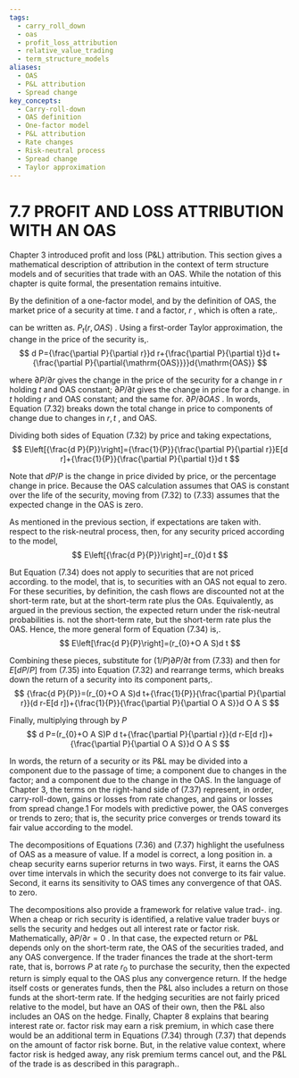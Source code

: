```yaml
---
tags:
  - carry_roll_down
  - oas
  - profit_loss_attribution
  - relative_value_trading
  - term_structure_models
aliases:
  - OAS
  - P&L attribution
  - Spread change
key_concepts:
  - Carry-roll-down
  - OAS definition
  - One-factor model
  - P&L attribution
  - Rate changes
  - Risk-neutral process
  - Spread change
  - Taylor approximation
---
```


# 7.7 PROFIT AND LOSS ATTRIBUTION WITH AN OAS  

Chapter 3 introduced profit and loss $(\mathrm{P}\&\mathrm{L})$ attribution. This section gives a mathematical description of attribution in the context of term structure models and of securities that trade with an OAS. While the notation of this chapter is quite formal, the presentation remains intuitive.  

By the definition of a one-factor model, and by the definition of OAS, the market price of a security at time. $t$ and a factor, $r$ , which is often a rate,.  

can be written as. $P_{t}(r,O A S)$ . Using a first-order Taylor approximation, the change in the price of the security is,.  
$$
d P={\frac{\partial P}{\partial r}}d r+{\frac{\partial P}{\partial t}}d t+{\frac{\partial P}{\partial{\mathrm{OAS}}}}d{\mathrm{OAS}}
$$  

where $\partial P/\partial r$ gives the change in the price of the security for a change in $r$ holding $t$ and OAS constant; $\partial P/\partial t$ gives the change in price for a change. in $t$ holding $r$ and OAS constant; and the same for. $\partial P/\partial O A S$ . In words, Equation (7.32) breaks down the total change in price to components of change due to changes in $r,t$ , and OAS.  

Dividing both sides of Equation (7.32) by price and taking expectations,  
$$
E\left[{\frac{d P}{P}}\right]={\frac{1}{P}}{\frac{\partial P}{\partial r}}E[d r]+{\frac{1}{P}}{\frac{\partial P}{\partial t}}d t
$$  

Note that $d P/P$ is the change in price divided by price, or the percentage change in price. Because the OAS calculation assumes that OAS is constant over the life of the security, moving from (7.32) to (7.33) assumes that the expected change in the OAS is zero.  

As mentioned in the previous section, if expectations are taken with. respect to the risk-neutral process, then, for any security priced according to the model,  
$$
E\left[{\frac{d P}{P}}\right]=r_{0}d t
$$  

But Equation (7.34) does not apply to securities that are not priced according. to the model, that is, to securities with an OAS not equal to zero. For these securities, by definition, the cash flows are discounted not at the short-term rate, but at the short-term rate plus the OAs. Equivalently, as argued in the previous section, the expected return under the risk-neutral probabilities is. not the short-term rate, but the short-term rate plus the OAS. Hence, the more general form of Equation (7.34) is,.  
$$
E\left[\frac{d P}{P}\right]=(r_{0}+O A S)d t
$$  

Combining these pieces, substitute for $(1/P)\partial P/\partial t$ from (7.33) and then for $E[d P/P]$ from (7.35) into Equation (7.32) and rearrange terms, which breaks down the return of a security into its component parts,.  
$$
{\frac{d P}{P}}=(r_{0}+O A S)d t+{\frac{1}{P}}{\frac{\partial P}{\partial r}}(d r-E[d r])+{\frac{1}{P}}{\frac{\partial P}{\partial O A S}}d O A S
$$  

Finally, multiplying through by $P$  
$$
d P=(r_{0}+O A S)P d t+{\frac{\partial P}{\partial r}}(d r-E[d r])+{\frac{\partial P}{\partial O A S}}d O A S
$$  

In words, the return of a security or its $\mathrm{P}\&\mathrm{L}$ may be divided into a component due to the passage of time; a component due to changes in the factor; and a component due to the change in the OAS. In the language of Chapter 3, the terms on the right-hand side of (7.37) represent, in order, carry-roll-down, gains or losses from rate changes, and gains or losses from spread change.1 For models with predictive power, the OAS converges or trends to zero; that is, the security price converges or trends toward its fair value according to the model.  

The decompositions of Equations (7.36) and (7.37) highlight the usefulness of OAS as a measure of value. If a model is correct, a long position in. a cheap security earns superior returns in two ways. First, it earns the OAS over time intervals in which the security does not converge to its fair value. Second, it earns its sensitivity to OAS times any convergence of that OAS. to zero.  

The decompositions also provide a framework for relative value trad-. ing. When a cheap or rich security is identified, a relative value trader buys or sells the security and hedges out all interest rate or factor risk. Mathematically, $\partial P/\partial r=0$ . In that case, the expected return or P&L depends only on the short-term rate, the OAS of the securities traded, and any OAS convergence. If the trader finances the trade at the short-term rate, that is, borrows $P$ at rate $r_{0}$ to purchase the security, then the expected return is simply equal to the OAS plus any convergence return. If the hedge itself costs or generates funds, then the P&L also includes a return on those funds at the short-term rate. If the hedging securities are not fairly priced relative to the model, but have an OAS of their own, then the P&L also includes an OAS on the hedge. Finally, Chapter 8 explains that bearing interest rate or. factor risk may earn a risk premium, in which case there would be an additional term in Equations (7.34) through (7.37) that depends on the amount of factor risk borne. But, in the relative value context, where factor risk is hedged away, any risk premium terms cancel out, and the P&L of the trade is as described in this paragraph..

